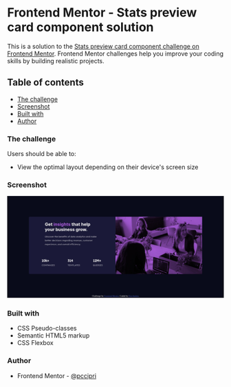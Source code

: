 # Frontend Mentor - Stats preview card component solution

This is a solution to the [Stats preview card component challenge on Frontend Mentor](https://www.frontendmentor.io/challenges/stats-preview-card-component-8JqbgoU62). Frontend Mentor challenges help you improve your coding skills by building realistic projects. 

## Table of contents

- [The challenge](#the-challenge)
- [Screenshot](#screenshot)
- [Built with](#built-with)
- [Author](#author)

### The challenge

Users should be able to:

- View the optimal layout depending on their device's screen size

### Screenshot

![My project](./screenshot.jpg)

### Built with
- CSS Pseudo-classes
- Semantic HTML5 markup
- CSS Flexbox

### Author

- Frontend Mentor - [@pccipri](https://www.frontendmentor.io/profile/pccipru)
